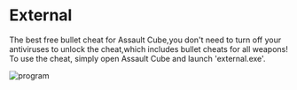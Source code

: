 # External
The best free bullet cheat for Assault Cube,you don't need to turn off your antiviruses to unlock the cheat,which includes bullet cheats for all weapons! To use the cheat, simply open Assault Cube and launch 'external.exe'.

![program](https://github.com/user-attachments/assets/6e15cbdc-1e22-4a5b-9936-4a86294febc2)
